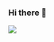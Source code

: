 ### Hi there 👋
![](https://raw.githubusercontent.com/vn7n24fzkq/github-profile-summary-cards-example/master/profile-summary-card-output/nord_dark/1-repos-per-language.svg)
<!--
**YeoSeongil/YeoSeongil** is a ✨ _special_ ✨ repository because its `README.md` (this file) appears on your GitHub profile.

Here are some ideas to get you started:

- 🔭 I’m currently working on ...
- 🌱 I’m currently learning ...
- 👯 I’m looking to collaborate on ...
- 🤔 I’m looking for help with ...
- 💬 Ask me about ...
- 📫 How to reach me: ...
- 😄 Pronouns: ...
- ⚡ Fun fact: ...
-->

